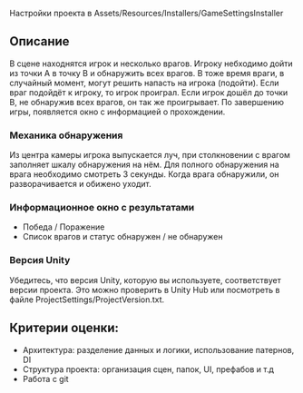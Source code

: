 Настройки проекта в Assets/Resources/Installers/GameSettingsInstaller

## Описание
В сцене находнятся игрок и несколько врагов. Игроку небходимо дойти из точки А в точку В и обнаружить всех врагов.
В тоже время враги, в случайный момент, могут решить напасть на игрока (подойти).
Если враг подойдёт к игроку, то игрок проиграл.
Если игрок дошёл до точки В, не обнаружив всех врагов, он так же проигрывает.
По завершению игры, появляется окно с информацией о прохождении.

### Механика обнаружения
Из центра камеры игрока выпускается луч, при столкновении с врагом заполняет шкалу обнаружения на нём.
Для полного обнаружения на врага необходимо смотреть 3 секунды.
Когда врага обнаружили, он разворачивается и обижено уходит.

### Информационное окно с результатами
* Победа / Поражение
* Список врагов и статус обнаружен / не обнаружен

### Версия Unity
Убедитесь, что версия Unity, которую вы используете, соответствует версии проекта.
Это можно проверить в Unity Hub или посмотреть в файле ProjectSettings/ProjectVersion.txt.

## Критерии оценки:
* Архитектура: разделение данных и логики, использование патернов, DI
* Структура проекта: организация сцен, папок, UI, префабов и т.д
* Работа с git
